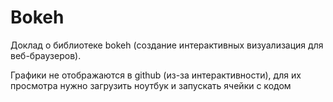 # Bokeh 

Доклад о библиотеке bokeh (создание интерактивных визуализация для веб-браузеров).

Графики не отображаются в github (из-за интерактивности), для их просмотра нужно загрузить ноутбук и запускать ячейки с кодом
